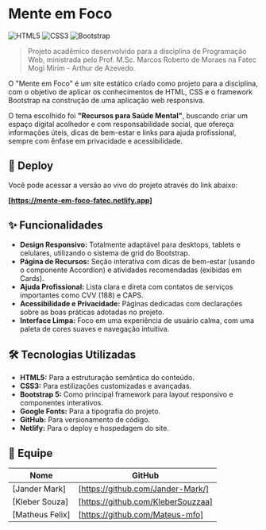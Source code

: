 # Mente em Foco

![HTML5](https://img.shields.io/badge/HTML5-E34F26?style=for-the-badge&logo=html5&logoColor=white)
![CSS3](https://img.shields.io/badge/CSS3-1572B6?style=for-the-badge&logo=css3&logoColor=white)
![Bootstrap](https://img.shields.io/badge/Bootstrap-563D7C?style=for-the-badge&logo=bootstrap&logoColor=white)

> Projeto acadêmico desenvolvido para a disciplina de Programação Web, ministrada pelo Prof. M.Sc. Marcos Roberto de Moraes na Fatec Mogi Mirim - Arthur de Azevedo.

O "Mente em Foco" é um site estático criado como projeto para a disciplina, com o objetivo de aplicar os conhecimentos de HTML, CSS e o framework Bootstrap na construção de uma aplicação web responsiva.

O tema escolhido foi **"Recursos para Saúde Mental"**, buscando criar um espaço digital acolhedor e com responsabilidade social, que ofereça informações úteis, dicas de bem-estar e links para ajuda profissional, sempre com ênfase em privacidade e acessibilidade.

## 🚀 Deploy

Você pode acessar a versão ao vivo do projeto através do link abaixo:

**[https://mente-em-foco-fatec.netlify.app]**


## ✨ Funcionalidades

-   **Design Responsivo:** Totalmente adaptável para desktops, tablets e celulares, utilizando o sistema de grid do Bootstrap.
-   **Página de Recursos:** Seção interativa com dicas de bem-estar (usando o componente Accordion) e atividades recomendadas (exibidas em Cards).
-   **Ajuda Profissional:** Lista clara e direta com contatos de serviços importantes como CVV (188) e CAPS.
-   **Acessibilidade e Privacidade:** Páginas dedicadas com declarações sobre as boas práticas adotadas no projeto.
-   **Interface Limpa:** Foco em uma experiência de usuário calma, com uma paleta de cores suaves e navegação intuitiva.


## 🛠️ Tecnologias Utilizadas

-   **HTML5:** Para a estruturação semântica do conteúdo.
-   **CSS3:** Para estilizações customizadas e avançadas.
-   **Bootstrap 5:** Como principal framework para layout responsivo e componentes interativos.
-   **Google Fonts:** Para a tipografia do projeto.
-   **GitHub:** Para versionamento de código.
-   **Netlify:** Para o deploy e hospedagem do site.


## 👥 Equipe

| Nome               | GitHub                               |
| ------------------ | ------------------------------------ |
| [Jander Mark]  | [https://github.com/Jander-Mark/] |
| [Kleber Souza]  | [https://github.com/KleberSouzzaa] |
| [Matheus Felix]  | [https://github.com/Mateus-mfo] |
